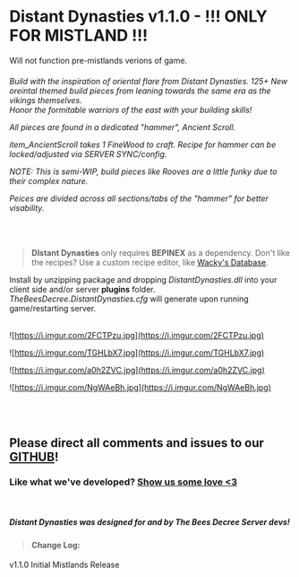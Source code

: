 
 
# Distant Dynasties v1.1.0  - !!! ONLY FOR MISTLAND !!!   
Will not function pre-mistlands verions of game.   

 
  <h6> 
  
Build with the inspiration of oriental flare from Distant Dynasties. 
125+ New oreintal themed build pieces from leaning towards the same era as the vikings themselves.  
Honor the formitable warriors of the east with your building skills!   
   


All pieces are found in a dedicated "hammer", *Ancient Scroll*.  

*item_AncientScroll* takes 1 FineWood to craft. 
Recipe for hammer can be locked/adjusted via SERVER SYNC/config.  


NOTE: This is semi-WIP, build pieces like Rooves are a little funky due to their complex nature.  

Peices are divided across all sections/tabs of the "hammer" for better visability.
  
</h6>


<br>


>**DIstant Dynasties** only requires **BEPINEX** as a dependency. 
 Don't like the recipes? Use a custom recipe editor, like [Wacky's Database](https://valheim.thunderstore.io/package/WackyMole/WackysDatabase/).
  
<p>

Install by unzipping package and dropping *DistantDynasties.dll* into your client side and/or server **plugins** folder.
*TheBeesDecree.DistantDynasties.cfg* will generate upon running game/restarting server.  
<br> 
	
﻿![https://i.imgur.com/2FCTPzu.jpg](https://i.imgur.com/2FCTPzu.jpg)  

﻿![https://i.imgur.com/TGHLbX7.jpg](https://i.imgur.com/TGHLbX7.jpg)  

![https://i.imgur.com/a0h2ZVC.jpg](https://i.imgur.com/a0h2ZVC.jpg)   

![https://i.imgur.com/NgWAeBh.jpg](https://i.imgur.com/NgWAeBh.jpg)    
   
  
 
<br><br>

## Please direct all comments and issues to our [GITHUB](https://github.com/The-Bees-Decree-Server/SNOWDAY)!

  

### Like what we've developed? [Show us some love <3](https://www.paypal.com/donate?hosted_button_id=4TYSZ8JKN7TFJ)      

  <br>
    



##### Distant Dynasties was designed for and by The Bees Decree Server devs! 
  


> #### Change Log: <p>
v1.1.0 Initial Mistlands Release
</p>   


</p>
